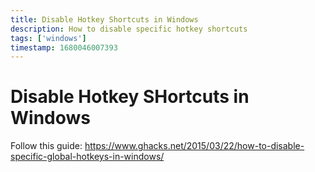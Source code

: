 ```yaml
---
title: Disable Hotkey Shortcuts in Windows
description: How to disable specific hotkey shortcuts
tags: ['windows']
timestamp: 1680046007393
---
```


# Disable Hotkey SHortcuts in Windows

Follow this guide:
<https://www.ghacks.net/2015/03/22/how-to-disable-specific-global-hotkeys-in-windows/>

<PostDate />
<PageTags />
